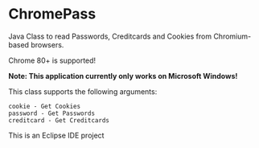# ChromePass
Java Class to read Passwords, Creditcards and Cookies from Chromium-based browsers.

Chrome 80+ is supported!

**Note: This application currently only works on Microsoft Windows!**

This class supports the following arguments:

````
cookie - Get Cookies
password - Get Passwords
creditcard - Get Creditcards
````

This is an Eclipse IDE project
